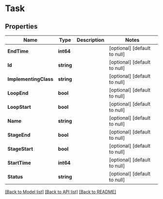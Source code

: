 # Task

## Properties
Name | Type | Description | Notes
------------ | ------------- | ------------- | -------------
**EndTime** | **int64** |  | [optional] [default to null]
**Id** | **string** |  | [optional] [default to null]
**ImplementingClass** | **string** |  | [optional] [default to null]
**LoopEnd** | **bool** |  | [optional] [default to null]
**LoopStart** | **bool** |  | [optional] [default to null]
**Name** | **string** |  | [optional] [default to null]
**StageEnd** | **bool** |  | [optional] [default to null]
**StageStart** | **bool** |  | [optional] [default to null]
**StartTime** | **int64** |  | [optional] [default to null]
**Status** | **string** |  | [optional] [default to null]

[[Back to Model list]](../README.md#documentation-for-models) [[Back to API list]](../README.md#documentation-for-api-endpoints) [[Back to README]](../README.md)


